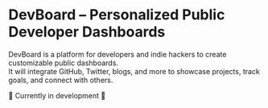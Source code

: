 # DevBoard – Personalized Public Developer Dashboards

DevBoard is a platform for developers and indie hackers to create customizable public dashboards.  
It will integrate GitHub, Twitter, blogs, and more to showcase projects, track goals, and connect with others.

🚧 Currently in development 🚧
